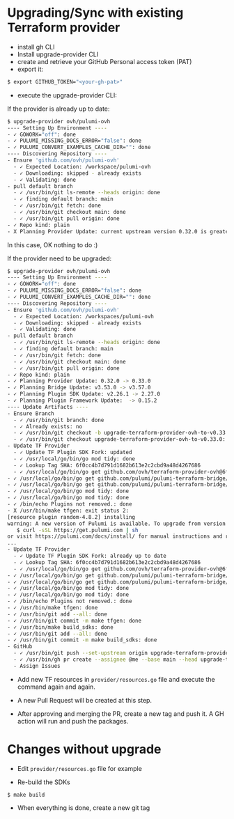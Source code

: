 # Upgrading/Sync with existing Terraform provider

* install gh CLI
* Install upgrade-provider CLI
* create and retrieve your GitHub Personal access token (PAT)
* export it:

```bash
$ export GITHUB_TOKEN="<your-gh-pat>"
```

* execute the upgrade-provider CLI:

If the provider is already up to date:

```bash
$ upgrade-provider ovh/pulumi-ovh
---- Setting Up Environment ----
- ✓ GOWORK="off": done
- ✓ PULUMI_MISSING_DOCS_ERROR="false": done
- ✓ PULUMI_CONVERT_EXAMPLES_CACHE_DIR="": done
---- Discovering Repository ----
- Ensure 'github.com/ovh/pulumi-ovh'
  - ✓ Expected Location: /workspace/pulumi-ovh
  - ✓ Downloading: skipped - already exists
  - ✓ Validating: done
- pull default branch
  - ✓ /usr/bin/git ls-remote --heads origin: done
  - ✓ finding default branch: main
  - ✓ /usr/bin/git fetch: done
  - ✓ /usr/bin/git checkout main: done
  - ✓ /usr/bin/git pull origin: done
- ✓ Repo kind: plain
- X Planning Provider Update: current upstream version 0.32.0 is greater than/ equal to the target version 0.32.0
```

In this case, OK nothing to do :)

If the provider need to be upgraded:
```bash
$ upgrade-provider ovh/pulumi-ovh
---- Setting Up Environment ----
- ✓ GOWORK="off": done
- ✓ PULUMI_MISSING_DOCS_ERROR="false": done
- ✓ PULUMI_CONVERT_EXAMPLES_CACHE_DIR="": done
---- Discovering Repository ----
- Ensure 'github.com/ovh/pulumi-ovh'
  - ✓ Expected Location: /workspaces/pulumi-ovh
  - ✓ Downloading: skipped - already exists
  - ✓ Validating: done
- pull default branch
  - ✓ /usr/bin/git ls-remote --heads origin: done
  - ✓ finding default branch: main
  - ✓ /usr/bin/git fetch: done
  - ✓ /usr/bin/git checkout main: done
  - ✓ /usr/bin/git pull origin: done
- ✓ Repo kind: plain
- ✓ Planning Provider Update: 0.32.0 -> 0.33.0
- ✓ Planning Bridge Update: v3.53.0 -> v3.57.0
- ✓ Planning Plugin SDK Update: v2.26.1 -> 2.27.0
- ✓ Planning Plugin Framework Update:  -> 0.15.2
---- Update Artifacts ----
- Ensure Branch
  - ✓ /usr/bin/git branch: done
  - ✓ Already exists: no
  - ✓ /usr/bin/git checkout -b upgrade-terraform-provider-ovh-to-v0.33.0: done
  - ✓ /usr/bin/git checkout upgrade-terraform-provider-ovh-to-v0.33.0: done
- Update TF Provider
  - ✓ Update TF Plugin SDK Fork: updated
  - ✓ /usr/local/go/bin/go mod tidy: done
  - ✓ Lookup Tag SHA: 6f0cc4b7d791d1682b613e2c2cbd9a48d4267686
  - ✓ /usr/local/go/bin/go get github.com/ovh/terraform-provider-ovh@6f0cc4b7d791d1682...: done
- ✓ /usr/local/go/bin/go get github.com/pulumi/pulumi-terraform-bridge/v3@v3.57.0: done
- ✓ /usr/local/go/bin/go get github.com/pulumi/pulumi-terraform-bridge/pf@v0.15.2: done
- ✓ /usr/local/go/bin/go mod tidy: done
- ✓ /usr/local/go/bin/go mod tidy: done
- ✓ /bin/echo Plugins not removed.: done
- X /usr/bin/make tfgen: exit status 2:
[resource plugin random-4.8.2] installing
warning: A new version of Pulumi is available. To upgrade from version '3.78.1' to '3.79.0', run 
   $ curl -sSL https://get.pulumi.com | sh
or visit https://pulumi.com/docs/install/ for manual instructions and release notes.
...
- Update TF Provider
  - ✓ Update TF Plugin SDK Fork: already up to date
  - ✓ Lookup Tag SHA: 6f0cc4b7d791d1682b613e2c2cbd9a48d4267686
  - ✓ /usr/local/go/bin/go get github.com/ovh/terraform-provider-ovh@6f0cc4b7d791d1682...: done
- ✓ /usr/local/go/bin/go get github.com/pulumi/pulumi-terraform-bridge/v3@v3.57.0: done
- ✓ /usr/local/go/bin/go get github.com/pulumi/pulumi-terraform-bridge/pf@v0.15.2: done
- ✓ /usr/local/go/bin/go mod tidy: done
- ✓ /usr/local/go/bin/go mod tidy: done
- ✓ /bin/echo Plugins not removed.: done
- ✓ /usr/bin/make tfgen: done
- ✓ /usr/bin/git add --all: done
- ✓ /usr/bin/git commit -m make tfgen: done
- ✓ /usr/bin/make build_sdks: done
- ✓ /usr/bin/git add --all: done
- ✓ /usr/bin/git commit -m make build_sdks: done
- GitHub
  - ✓ /usr/bin/git push --set-upstream origin upgrade-terraform-provider-ovh-to-v0.33....: done
  - ✓ /usr/bin/gh pr create --assignee @me --base main --head upgrade-terraform-provid...: done
  - Assign Issues
```

* Add new TF resources in `provider/resources.go` file and execute the command again and again.

* A new Pull Request will be created at this step.
  
* After approving and merging the PR, create a new tag and push it. A GH action will run and push the packages.

# Changes without upgrade

* Edit `provider/resources.go` file for example

* Re-build the SDKs

```
$ make build
```

* When everything is done, create a new git tag
